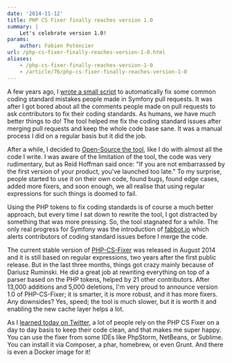 ```yaml
---
date: '2014-11-12'
title: PHP CS Fixer finally reaches version 1.0
summary: |
    Let's celebrate version 1.0!
params:
    author: Fabien Potencier
url: /php-cs-fixer-finally-reaches-version-1-0.html
aliases:
    - /php-cs-fixer-finally-reaches-version-1-0
    - /article/76/php-cs-fixer-finally-reaches-version-1-0
---
```


A few years ago, I [wrote a small script](https://gist.github.com/fabpot/3f25555dce956accd4dd) to automatically fix some common coding standard mistakes people made in Symfony pull requests. It was after I got bored about all the comments people made on pull requests to ask contributors to fix their coding standards. As humans, we have much better things to do! The tool helped me fix the coding standard issues after merging pull requests and keep the whole code base sane. It was a manual process I did on a regular basis but it did the job.

After a while, I decided to [Open-Source the tool](https://github.com/FriendsOfPHP/PHP-CS-Fixer), like I do with almost all the code I write. I was aware of the limitation of the tool, the code was very rudimentary, but as Reid Hoffman said once: "If you are not embarrassed by the first version of your product, you've launched too late." To my surprise, people started to use it on their own code, found bugs, found edge cases, added more fixers, and soon enough, we all realise that using regular expressions for such things is doomed to fail.

Using the PHP tokens to fix coding standards is of course a much better approach, but every time I sat down to rewrite the tool, I got distracted by something that was more pressing. So, the tool stagnated for a while. The only real progress for Symfony was the introduction of [fabbot.io](http://fabbot.io/) which alerts contributors of coding standard issues before I merge the code.

The current stable version of [PHP-CS-Fixer](https://github.com/FriendsOfPHP/PHP-CS-Fixer) was released in August 2014 and it is still based on regular expressions, two years after the first public release. But in the last three months, things got crazy mainly because of Dariusz Ruminski. He did a great job at rewriting everything on top of a parser based on the PHP tokens, helped by 21 other contributors. After 13,000 additions and 5,000 deletions, I'm very proud to announce version 1.0 of PHP-CS-Fixer; it is smarter, it is more robust, and it has more fixers. Any downsides? Yes, speed; the tool is much slower, but it is worth it and enabling the new cache layer helps a lot.

As I [learned today on Twitter](https://twitter.com/fabpot/status/532575559474507776), a lot of people rely on the PHP CS Fixer on a day to day basis to keep their code clean, and that makes me super happy. You can use the fixer from some IDEs like PhpStorm, NetBeans, or Sublime. You can install it via Composer, a phar, homebrew, or even Grunt. And there is even a Docker image for it!




